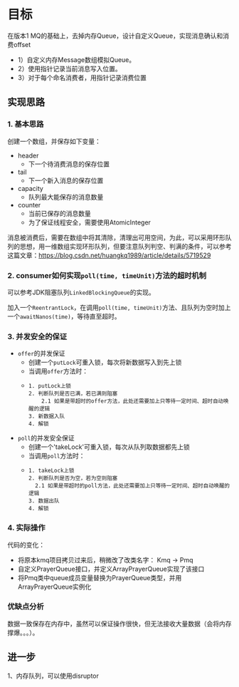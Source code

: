 # 目标  

在版本1 MQ的基础上，去掉内存Queue，设计自定义Queue，实现消息确认和消费offset
- 1）自定义内存Message数组模拟Queue。  
- 2）使用指针记录当前消息写入位置。  
- 3）对于每个命名消费者，用指针记录消费位置   

## 实现思路  

### 1. 基本思路  

创建一个数组，并保存如下变量：
- header  
    - 下一个待消费消息的保存位置
- tail   
    - 下一个新入消息的保存位置
- capacity  
    - 队列最大能保存的消息数量
- counter  
    - 当前已保存的消息数量
    - 为了保证线程安全，需要使用AtomicInteger

消息被消费后，需要在数组中将其清除，清理出可用空间，为此，可以采用环形队列的思想，用一维数组实现环形队列，但要注意队列判空、判满的条件，可以参考这篇文章：https://blog.csdn.net/huangkq1989/article/details/5719529

### 2. consumer如何实现`poll(time, timeUnit)`方法的超时机制  

可以参考JDK阻塞队列`LinkedBlockingQueue`的实现。  

加入一个`ReentrantLock`，在调用`poll(time, timeUnit)`方法、且队列为空时加上一个`awaitNanos(time)`，等待直至超时。

### 3. 并发安全的保证   

- `offer`的并发保证  
    - 创建一个`putLock`可重入锁，每次将新数据写入到先上锁
    - 当调用`offer`方法时：
    - ```text
      1. putLock上锁
      2. 判断队列是否已满，若已满则阻塞
          2.1 如果是带超时的offer方法，此处还需要加上只等待一定时间、超时自动唤醒的逻辑  
      3. 新数据入队
      4. 解锁
      ```
- `poll`的并发安全保证  
    - 创建一个'takeLock'可重入锁，每次从队列取数据都先上锁  
    - 当调用`poll`方法时：
    - ```text
      1. takeLock上锁
      2. 判断队列是否为空，若为空则阻塞
        2.1 如果是带超时的poll方法，此处还需要加上只等待一定时间、超时自动唤醒的逻辑  
      3. 数据出队
      4. 解锁
      ```



### 4. 实际操作

代码的变化：

- 将原本kmq项目拷贝过来后，稍微改了改类名字： Kmq -> Pmq
- 自定义PrayerQueue接口，并定义ArrayPrayerQueue实现了该接口
- 将Pmq类中queue成员变量替换为PrayerQueue类型，并用ArrayPrayerQueue实例化

### 优缺点分析

数据一致保存在内存中，虽然可以保证操作很快，但无法接收大量数据（会将内存撑爆。。。）。

## 进一步    

1、内存队列，可以使用disruptor
